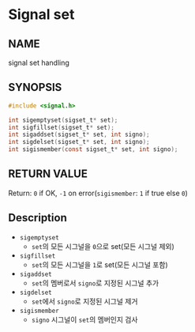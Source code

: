 # Signal set
## NAME
signal set handling
## SYNOPSIS
```c
#include <signal.h>

int sigemptyset(sigset_t* set);
int sigfillset(sigset_t* set);
int sigaddset(sigset_t* set, int signo);
int sigdelset(sigset_t* set, int signo);
int sigismember(const sigset_t* set, int signo);
```
## RETURN VALUE
Return: `0` if OK, `-1` on error(`sigismember`: `1` if true else `0`)
## Description
* `sigemptyset`
	- `set`의 모든 시그널을 `0`으로 set(모든 시그널 제외)
* `sigfillset`
	- `set`의 모든 시그널을 `1`로 set(모든 시그널 포함)
* `sigaddset`
	- `set`의 멤버로서 `signo`로 지정된 시그널 추가
* `sigdelset`
	- `set`에서 `signo`로 지정된 시그널 제거
* `sigismember`
	- `signo` 시그널이 `set`의 멤버인지 검사

